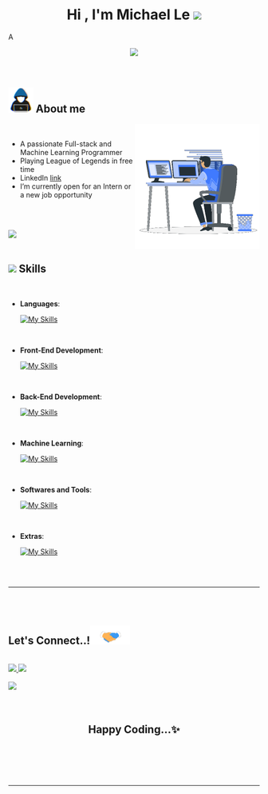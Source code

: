 
<h1 align="center"><b>Hi , I'm Michael Le </b><img src="https://media.giphy.com/media/hvRJCLFzcasrR4ia7z/giphy.gif" width="35"></h1>
<!--  -->A
<p align="center">
  <a href="https://github.com/DenverCoder1/readme-typing-svg"><img src="https://readme-typing-svg.herokuapp.com?font=Time+New+Roman&color=cyan&size=25&center=true&vCenter=true&width=600&height=100&lines=Assalamu+O+Alaikum+Warahmatullah..&hearts;++;Self-taught+Front-End+Developer,;Computer+Science+Student,;CTF+Newbie,;Active+Learner/Researcher,;Love+to+learn+new+stuffs..<3"></a>
</p>


<br>



	
## <picture><img src = "https://github.com/0xAbdulKhalid/0xAbdulKhalid/raw/main/assets/mdImages/about_me.gif" width = 50px></picture> **About me**

<picture> <img align="right" src="https://github.com/0xAbdulKhalid/0xAbdulKhalid/raw/main/assets/mdImages/Right_Side.gif" width = 250px></picture>

<br>

- A passionate Full-stack and Machine Learning Programmer
- Playing League of Legends in free time
- LinkedIn [link](https://www.linkedin.com/in/michael-minh-le/) 
- I’m currently open for an Intern or a new job opportunity

<br><br>

<img src="https://user-images.githubusercontent.com/73097560/115834477-dbab4500-a447-11eb-908a-139a6edaec5c.gif"><br><br>

## <img src="https://media2.giphy.com/media/QssGEmpkyEOhBCb7e1/giphy.gif?cid=ecf05e47a0n3gi1bfqntqmob8g9aid1oyj2wr3ds3mg700bl&rid=giphy.gif" width ="25"><b> Skills</b>
<br>

<p align="center">

- **Languages**:
    
    [![My Skills](https://skillicons.dev/icons?i=js,html,css,py,java,c)](https://skillicons.dev)

<br>   
    
- **Front-End Development**:

   [![My Skills](https://skillicons.dev/icons?i=html,css,js,tailwind,react,bootstrap,css)](https://skillicons.dev)

<br>

- **Back-End Development**:

   [![My Skills](https://skillicons.dev/icons?i=js,nodejs,mongodb,postgres,express)](https://skillicons.dev)

<br>

- **Machine Learning**:

    [![My Skills](https://skillicons.dev/icons?i=py,pytorch,sklearn,opencv,tensorflow)](https://skillicons.dev)
    
<br>

- **Softwares and Tools**:

    [![My Skills](https://skillicons.dev/icons?i=git,github,vscode,postman,anaconda,aws,azure,bash,eclipse,figma,gcp)](https://skillicons.dev)

<br>

- **Extras**:

    [![My Skills](https://skillicons.dev/icons?i=arduino,blender,cmake,discord,notion,npm,stackoverflow,threejs,vim)](https://skillicons.dev)


</p>

<br>
<br>

-----

<br>
<br>

## <b> Let's Connect..!</b><img src="https://github.com/0xAbdulKhalid/0xAbdulKhalid/raw/main/assets/mdImages/handshake.gif" width ="80">
<br>
<div align='left'>

<a href="https://www.linkedin.com/in/michael-minh-le/" target="_blank">
<img src="https://skillicons.dev/icons?i=linkedin"/>
</a>

<a href="mailto:anhminhle402@gmail.com" target="_blank">
<img src="https://skillicons.dev/icons?i=gmail" />
</a>

</div>

<br>
<img src="https://user-images.githubusercontent.com/73097560/115834477-dbab4500-a447-11eb-908a-139a6edaec5c.gif">
<br>
<br>
<br>

<div align='center'>

## <b>Happy Coding...✨</b>

</div>
<br>
<br>
<br>
<br>

---

<br>


<!---
LastSpot/LastSpot is a ✨ special ✨ repository because its `README.md` (this file) appears on your GitHub profile.
You can click the Preview link to take a look at your changes.
--->
